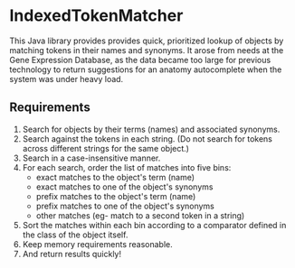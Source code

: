 # IndexedTokenMatcher
This Java library provides provides quick, prioritized lookup of objects by matching tokens in their names and synonyms.  It
arose from needs at the Gene Expression Database, as the data became too large for previous technology to return suggestions
for an anatomy autocomplete when the system was under heavy load.

## Requirements
1. Search for objects by their terms (names) and associated synonyms.
2. Search against the tokens in each string.  (Do not search for tokens across different strings for the same object.)
3. Search in a case-insensitive manner.
4. For each search, order the list of matches into five bins:
   - exact matches to the object's term (name)
   - exact matches to one of the object's synonyms
   - prefix matches to the object's term (name)
   - prefix matches to one of the object's synonyms
   - other matches (eg- match to a second token in a string)
5. Sort the matches within each bin according to a comparator defined in the class of the object itself.
6. Keep memory requirements reasonable.
7. And return results quickly!
